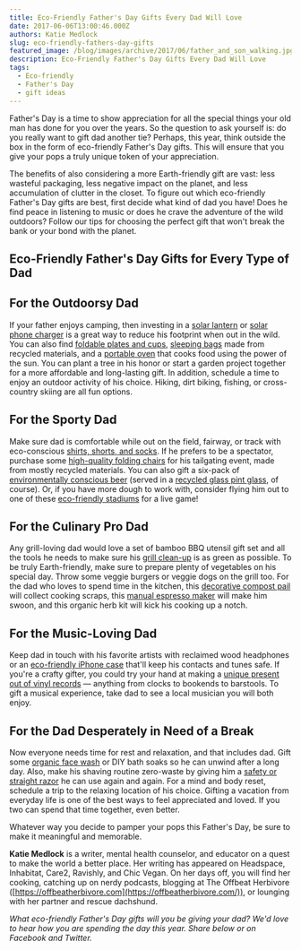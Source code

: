 ```yaml
---
title: Eco-Friendly Father's Day Gifts Every Dad Will Love
date: 2017-06-06T13:00:46.000Z
authors: Katie Medlock
slug: eco-friendly-fathers-day-gifts
featured_image: /blog/images/archive/2017/06/father_and_son_walking.jpg
description: Eco-Friendly Father's Day Gifts Every Dad Will Love
tags:
  - Eco-friendly
  - Father's Day
  - gift ideas
---
```

Father's Day is a time to show appreciation for all the special things your old man has done for you over the years. So the question to ask yourself is: do you really want to gift dad another tie? Perhaps, this year, think outside the box in the form of eco-friendly Father's Day gifts. This will ensure that you give your pops a truly unique token of your appreciation.

The benefits of also considering a more Earth-friendly gift are vast: less wasteful packaging, less negative impact on the planet, and less accumulation of clutter in the closet. To figure out which eco-friendly Father's Day gifts are best, first decide what kind of dad you have! Does he find peace in listening to music or does he crave the adventure of the wild outdoors? Follow our tips for choosing the perfect gift that won't break the bank or your bond with the planet.

## Eco-Friendly Father's Day Gifts for Every Type of Dad

## For the Outdoorsy Dad

If your father enjoys camping, then investing in a [solar lantern](https://www.amazon.com/Solar-Camping-LED-Lantern-Flashlight/dp/B016UXQ27K/ref=as%5Fli%5Fbk%5Ftl/?tag=earth911-20&linkId=f44474b64e78b44f594484cd2401dcb3&linkCode=ktl) or [solar phone charger](https://www.mec.ca/en/product/5025-521/Equatorial-Sleeping-Bag-%2B15-%2B22C?f=10+50130+50854+50873+50880) is a great way to reduce his footprint when out in the wild. You can also find [foldable plates and cups](https://www.fozzils.com), [sleeping bags](https://www.bigagnes.com/collections/sleeping-bags) made from recycled materials, and a [portable oven](https://www.sunoven.com/product/all-american-sun-oven/) that cooks food using the power of the sun. You can plant a tree in his honor or start a garden project together for a more affordable and long-lasting gift. In addition, schedule a time to enjoy an outdoor activity of his choice. Hiking, dirt biking, fishing, or cross-country skiing are all fun options.

## For the Sporty Dad

Make sure dad is comfortable while out on the field, fairway, or track with eco-conscious [shirts, shorts, and socks](https://www.rei.com/s/mens-eco-conscious-clothing?origin=web&ir=collection%3Amens-eco-conscious-clothing&page=1). If he prefers to be a spectator, purchase some [high-quality folding chairs](http://www.bellacor.com/eco-friendly-folding-chair-th.htm) for his tailgating event, made from mostly recycled materials. You can also gift a six-pack of [environmentally conscious beer](http://www.sierraclub.org/sierra/2016-2-march-april/green-life/six-eco-friendly-beers-for-national-beer-dayand-any-day) (served in a [recycled glass pint glass](http://www.bambeco.com/Pint-Glasses/Pint-Glasses.asp), of course). Or, if you have more dough to work with, consider flying him out to one of these [eco-friendly stadiums](https://redesignreport.com/6-most-eco-friendly-sports-stadiums-in-the-world/) for a live game!

## For the Culinary Pro Dad

Any grill-loving dad would love a set of bamboo BBQ utensil gift set and all the tools he needs to make sure his [grill clean-up](http://www.care2.com/greenliving/tips-for-cleaning-your-grill-naturally.html) is as green as possible. To be truly Earth-friendly, make sure to prepare plenty of vegetables on his special day. Throw some veggie burgers or veggie dogs on the grill too. For the dad who loves to spend time in the kitchen, this [decorative compost pail](https://www.amazon.com/Brushed-Stainless-Kitchen-Compost-Decorative/dp/B0043BZTBM/&tag=aolfood-20) will collect cooking scraps, this [manual espresso maker](https://www.amazon.com/ROK-Presso-Manual-Espresso-Maker/dp/B00AV1E0GI/ref=sr%5F1%5F4?ie=UTF8&qid=1496235792&sr=8-4&keywords=espresso+machine+hand) will make him swoon, and this organic herb kit will kick his cooking up a notch.

## For the Music-Loving Dad

Keep dad in touch with his favorite artists with reclaimed wood headphones or an [eco-friendly iPhone case](http://www.agreeableco.com/best-eco-friendly-iphone-case-environmentally-conscious-sustainable-wood-biodegrable/) that'll keep his contacts and tunes safe. If you're a crafty gifter, you could try your hand at making a [unique present out of vinyl records](http://homesthetics.net/21-diy-recycled-vinyl-projects-perfect-for-any-interior-design/) — anything from clocks to bookends to barstools. To gift a musical experience, take dad to see a local musician you will both enjoy.

## For the Dad Desperately in Need of a Break

Now everyone needs time for rest and relaxation, and that includes dad. Gift some [organic face wash](https://www.amazon.com/Face-Wash-Ingredients-Superfruit-Combination/dp/B011QT3JR4/ref=as%5Fli%5Fbk%5Ftl/?tag=earth911-20&linkId=589a420567e9e1000453e607af68b19a&linkCode=ktl) or DIY bath soaks so he can unwind after a long day. Also, make his shaving routine zero-waste by giving him a [safety or straight razor](https://www.goingzerowaste.com/blog/2015/12/3/zero-waste-shaving) he can use again and again. For a mind and body reset, schedule a trip to the relaxing location of his choice. Gifting a vacation from everyday life is one of the best ways to feel appreciated and loved. If you two can spend that time together, even better.

Whatever way you decide to pamper your pops this Father's Day, be sure to make it meaningful and memorable.

**Katie Medlock** is a writer, mental health counselor, and educator on a quest to make the world a better place. Her writing has appeared on Headspace, Inhabitat, Care2, Ravishly, and Chic Vegan. On her days off, you will find her cooking, catching up on nerdy podcasts, blogging at The Offbeat Herbivore ([https://offbeatherbivore.com](https://offbeatherbivore.com/)), or lounging with her partner and rescue dachshund.

*What eco-friendly Father's Day gifts will you be giving your dad? We'd love to hear how you are spending the day this year. Share below or on Facebook and Twitter.*
